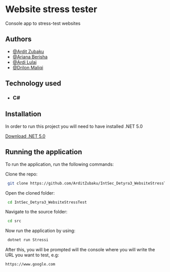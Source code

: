 
# Website stress tester

Console app to stress-test websites

## Authors

- [@Ardit Zubaku](https://github.com/ArditZubaku)
- [@Ariana Berisha](https://github.com/ArianaBrsh)
- [@Ardi Lulaj](https://github.com/ArdiLulaj)
- [@Drilon Maliqi](https://github.com/Drilonii)





## Technology used

- ### C#




## Installation

In order to run this project you will need to have installed .NET 5.0

[Download .NET 5.0](https://dotnet.microsoft.com/en-us/download/dotnet/5.0)
  

    
## Running the application

To run the application, run the following commands:

Clone the repo:

```bash
 git clone https://github.com/ArditZubaku/IntSec_Detyra3_WebsiteStressTest.git
```

Open the cloned folder:

```bash
 cd IntSec_Detyra3_WebsiteStressTest
```

Navigate to the source folder:

```bash
 cd src
```

Now run the application by using:

```bash
 dotnet run Stressi
```

After this, you will be prompted will the console where you will write the URL you want to test, e.g:

```bash
https://www.google.com
```
